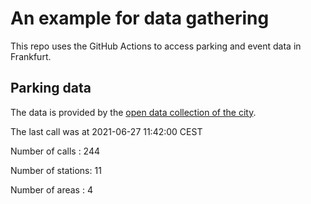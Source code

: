 # An example for data gathering

This repo uses the GitHub Actions to access parking and event data in Frankfurt.

## Parking data
The data is provided by the [open data collection of the city](https://www.offenedaten.frankfurt.de/).

The last call was at 2021-06-27 11:42:00 CEST

Number of calls   : 244

Number of stations:  11

Number of areas   :   4

